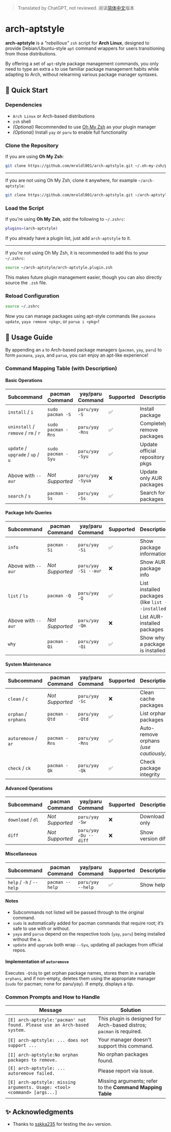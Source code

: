 > Translated by ChatGPT, not reviewed. 阅读[简体中文](README.md)版本

# arch-aptstyle

**arch-aptstyle** is a *"rebellious"* `zsh` script for **Arch Linux**, designed to provide Debian/Ubuntu-style `apt` command wrappers for users transitioning from those distributions.

By offering a set of `apt`-style package management commands, you only need to type an extra `a` to use familiar package management habits while adapting to Arch, without relearning various package manager syntaxes.

## 🚀 Quick Start

### Dependencies

- `Arch Linux` or Arch-based distributions
- `zsh` shell
- *(Optional)* Recommended to use [Oh My Zsh](https://ohmyz.sh/) as your plugin manager
- *(Optional)* Install `yay` or `paru` to enable full functionality

### Clone the Repository

If you are using **Oh My Zsh**:

```zsh
git clone https://github.com/mroldl001/arch-aptstyle.git ~/.oh-my-zsh/plugins
````

---

If you are not using Oh My Zsh, clone it anywhere, for example `~/arch-aptstyle`:

```zsh
git clone https://github.com/mroldl001/arch-aptstyle.git ~/arch-aptstyle
```

### Load the Script

If you're using **Oh My Zsh**, add the following to `~/.zshrc`:

```zsh
plugins=(arch-aptstyle)
```

If you already have a plugin list, just add `arch-aptstyle` to it.

---

If you're not using Oh My Zsh, it is recommended to add this to your `~/.zshrc`:

```zsh
source ~/arch-aptstyle/arch-aptstyle.plugin.zsh
```

This makes future plugin management easier, though you can also directly source the `.zsh` file.

### Reload Configuration

```zsh
source ~/.zshrc
```

Now you can manage packages using apt-style commands like `pacmana update`, `yaya remove <pkg>`, or `parua i <pkg>`!

## 📖 Usage Guide

By appending an `a` to Arch-based package managers (`pacman`, `yay`, `paru`) to form `pacmana`, `yaya`, and `parua`, you can enjoy an apt-like experience!

### Command Mapping Table (with Description)

#### Basic Operations

| Subcommand                          | pacman Command     | yay/paru Command | Supported | Description                     |
| ----------------------------------- | ------------------ | ---------------- | --------- | ------------------------------- |
| `install` / `i`                     | `sudo pacman -S`   | `paru/yay -S`    | ✅         | Install package                 |
| `uninstall` / `remove` / `rm` / `r` | `sudo pacman -Rns` | `paru/yay -Rns`  | ✅         | Completely remove packages      |
| `update` / `upgrade` / `up` / `u`   | `sudo pacman -Syu` | `paru/yay -Syu`  | ✅         | Update official repository pkgs |
| Above with `--aur`                  | *Not Supported*    | `paru/yay -Syua` | ❌         | Update only AUR packages        |
| `search` / `s`                      | `pacman -Ss`       | `paru/yay -Ss`   | ✅         | Search for packages             |

#### Package Info Queries

| Subcommand         | pacman Command  | yay/paru Command     | Supported | Description                                       |
| ------------------ | --------------- | -------------------- | --------- | ------------------------------------------------- |
| `info`             | `pacman -Si`    | `paru/yay -Si`       | ✅         | Show package information                          |
| Above with `--aur` | *Not Supported* | `paru/yay -Si --aur` | ❌         | Show AUR package info                             |
| `list` / `ls`      | `pacman -Q`     | `paru/yay -Q`        | ✅         | List installed packages (like `list --installed`) |
| Above with `--aur` | *Not Supported* | `paru/yay -Qm`       | ❌         | List AUR-installed packages                       |
| `why`              | `pacman -Qi`    | `paru/yay -Qi`       | ✅         | Show why a package is installed                   |

#### System Maintenance

| Subcommand           | pacman Command  | yay/paru Command | Supported | Description                            |
| -------------------- | --------------- | ---------------- | --------- | -------------------------------------- |
| `clean` / `c`        | *Not Supported* | `paru/yay -Sc`   | ❌         | Clean cache packages                   |
| `orphan` / `orphans` | `pacman -Qtd`   | `paru/yay -Qtd`  | ✅         | List orphan packages                   |
| `autoremove` / `ar`  | `pacman -Rns`   | `paru/yay -Rns`  | ✅         | Auto-remove orphans *(use cautiously)* |
| `check` / `ck`       | `pacman -Qk`    | `paru/yay -Qk`   | ✅         | Check package integrity                |

#### Advanced Operations

| Subcommand        | pacman Command  | yay/paru Command      | Supported | Description       |
| ----------------- | --------------- | --------------------- | --------- | ----------------- |
| `download` / `dl` | *Not Supported* | `paru/yay -Sw`        | ❌         | Download only     |
| `diff`            | *Not Supported* | `paru/yay -Du --diff` | ❌         | Show version diff |

#### Miscellaneous

| Subcommand               | pacman Command  | yay/paru Command  | Supported | Description |
| ------------------------ | --------------- | ----------------- | --------- | ----------- |
| `help` / `-h` / `--help` | `pacman --help` | `paru/yay --help` | ✅         | Show help   |

#### Notes

* Subcommands not listed will be passed through to the original command.
* `sudo` is automatically added for pacman commands that require root; it’s safe to use with or without.
* `yaya` and `parua` depend on the respective tools (`yay`, `paru`) being installed without the `a`.
* `update` and `upgrade` both wrap `--Syu`, updating all packages from official repos.

#### Implementation of `autoremove`

Executes `-Qtdq` to get orphan package names, stores them in a variable `orphans`, and if non-empty, deletes them using the appropriate manager (`sudo` for pacman; none for paru/yay). If empty, displays a tip.

### Common Prompts and How to Handle

| Message                                                                   | Solution                                                              |
| ------------------------------------------------------------------------- | --------------------------------------------------------------------- |
| `[E] arch-aptstyle:'pacman' not found. Please use an Arch-based system.`  | This plugin is designed for Arch-based distros; `pacman` is required. |
| `[E] arch-aptstyle: ... does not support ... `                            | Your manager doesn't support this command.                            |
| `[I] arch-aptstyle:No orphan packages to remove.`                         | No orphan packages found.                                             |
| `[E] arch-aptstyle: ... autoremove failed.`                               | Please report via issue.                                              |
| `[E] arch-aptstyle: missing arguments. Usage: <tool> <command> [args...]` | Missing arguments; refer to the **Command Mapping Table**                     |

## ✨ Acknowledgments

* Thanks to [sskka235](https://github.com/sskka235) for testing the `dev` version.
